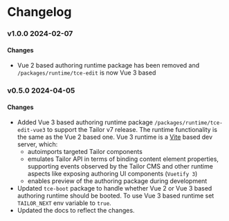# Changelog

### v1.0.0 2024-02-07

#### Changes
- Vue 2 based authoring runtime package has been removed and
  `/packages/runtime/tce-edit` is now Vue 3 based

### v0.5.0 2024-04-05

#### Changes
- Added Vue 3 based authoring runtime package `/packages/runtime/tce-edit-vue3`
  to support the Tailor v7 release. The runtime functionality is the same as the
  Vue 2 based one. Vue 3 runtime is a [Vite](https://vitejs.dev/) based dev
  server, which:
  - autoimports targeted Tailor components
  - emulates Tailor API in terms of binding content element properties,
    supporting events observed by the Tailor CMS and other runtime aspects like
    exposing authoring UI components (`Vuetify 3`)
  - enables preview of the authoring package during development
- Updated `tce-boot` package to handle whether Vue 2 or Vue 3 based
  authoring runtime should be booted. To use Vue 3 based runtime set
  `TAILOR_NEXT` env variable to `true`.
- Updated the docs to reflect the changes.
